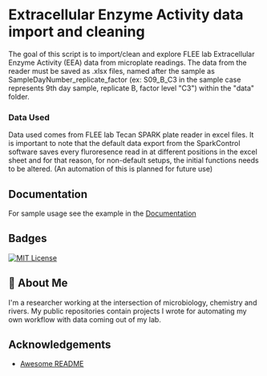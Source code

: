 
# Extracellular Enzyme Activity data import and cleaning

The goal of this script is to import/clean and explore FLEE lab Extracellular Enzyme Activity (EEA) data from microplate readings. The data from the reader must be saved as .xlsx files, named after the sample as SampleDayNumber_replicate_factor (ex: S09_B_C3 in the sample case represents 9th day sample, replicate B, factor level "C3") within the "data" folder.
### Data Used
Data used comes from FLEE lab Tecan SPARK plate reader in excel files. It is important to note that the default data export from the SparkControl software saves every fluroresence read in at different positions in the excel sheet and for that reason, for non-default setups, the initial functions needs to be altered. (An automation of this is planned for future use)

## Documentation

For sample usage see the example in the [Documentation](https://github.com/Selkubi/ExtracellularEnzymeActivity_Data_Prep/blob/main/docs/simple-usage.md)


## Badges

[![MIT License](https://img.shields.io/badge/License-MIT-green.svg)](https://choosealicense.com/licenses/mit/)


## 🚀 About Me
I'm a researcher working at the intersection of microbiology, chemistry and rivers. 
My public repositories contain projects I wrote for automating my own workflow with data coming out of my lab. 


## Acknowledgements
 - [Awesome README](https://github.com/matiassingers/awesome-readme)
